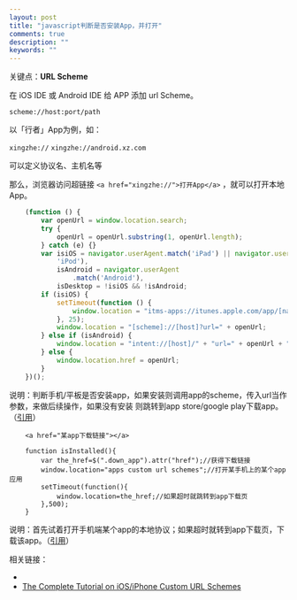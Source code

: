 ```yaml
---
layout: post
title: "javascript判断是否安装App，并打开"
comments: true
description: ""
keywords: ""
---
```


关键点：**URL Scheme**

在 iOS IDE 或 Android IDE 给 APP 添加 url Scheme。

`scheme://host:port/path`

以「行者」App为例，如：

`xingzhe://`
`xingzhe://android.xz.com`


可以定义协议名、主机名等

那么，浏览器访问超链接 `<a href="xingzhe://">打开App</a>` ，就可以打开本地 App。




```javascript
    (function () {
        var openUrl = window.location.search;
        try {
            openUrl = openUrl.substring(1, openUrl.length);
        } catch (e) {}
        var isiOS = navigator.userAgent.match('iPad') || navigator.userAgent.match('iPhone') || navigator.userAgent.match(
            'iPod'),
            isAndroid = navigator.userAgent
                .match('Android'),
            isDesktop = !isiOS && !isAndroid;
        if (isiOS) {
            setTimeout(function () {
                window.location = "itms-apps://itunes.apple.com/app/[name]/[id]?mt=8";
            }, 25);
            window.location = "[scheme]://[host]?url=" + openUrl;
        } else if (isAndroid) {
            window.location = "intent://[host]/" + "url=" + openUrl + "#Intent;scheme=[scheme];package=[package_name];end";
        } else {
            window.location.href = openUrl;
        }
    })();
```

说明：判断手机/平板是否安装app，如果安装则调用app的scheme，传入url当作参数，来做后续操作，如果没有安装 则跳转到app store/google play下载app。（[引用](http://www.html-js.com/article/Front-end-notes-in-the-Android-browser-if-you-installed-the-app-open-the-app-if-not-then-jump-to-download-the-app)）


```
    <a href="某app下载链接"></a>
    
    function isInstalled(){
        var the_href=$(".down_app").attr("href");//获得下载链接
        window.location="apps custom url schemes";//打开某手机上的某个app应用
        setTimeout(function(){
            window.location=the_href;//如果超时就跳转到app下载页
        },500);
    }
```

说明：首先试着打开手机端某个app的本地协议；如果超时就转到app下载页，下载该app。（[引用](http://laojiaoblog.it51share.com/archives/7563)）



相关链接：

- [<data>](http://developer.android.com/guide/topics/manifest/data-element.html)
- [The Complete Tutorial on iOS/iPhone Custom URL Schemes](http://iosdevelopertips.com/cocoa/launching-your-own-application-via-a-custom-url-scheme.html)